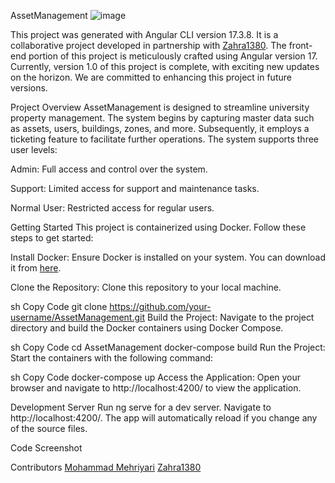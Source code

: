 
AssetManagement
![image](https://github.com/user-attachments/assets/02f1c3dc-e5be-4d12-97ff-22d8a7e6b689)


This project was generated with Angular CLI version 17.3.8. It is a collaborative project developed in partnership with [Zahra1380](https://github.com/Zahra1380). The front-end portion of this project is meticulously crafted using Angular version 17. Currently, version 1.0 of this project is complete, with exciting new updates on the horizon. We are committed to enhancing this project in future versions.

Project Overview
AssetManagement is designed to streamline university property management. The system begins by capturing master data such as assets, users, buildings, zones, and more. Subsequently, it employs a ticketing feature to facilitate further operations. The system supports three user levels:

Admin: Full access and control over the system.

Support: Limited access for support and maintenance tasks.

Normal User: Restricted access for regular users.

Getting Started
This project is containerized using Docker. Follow these steps to get started:

Install Docker: Ensure Docker is installed on your system. You can download it from [here](https://www.docker.com/get-started).

Clone the Repository: Clone this repository to your local machine.

sh
Copy Code
git clone https://github.com/your-username/AssetManagement.git
Build the Project: Navigate to the project directory and build the Docker containers using Docker Compose.

sh
Copy Code
cd AssetManagement
docker-compose build
Run the Project: Start the containers with the following command:

sh
Copy Code
docker-compose up
Access the Application: Open your browser and navigate to http://localhost:4200/ to view the application.

Development Server
Run ng serve for a dev server. Navigate to http://localhost:4200/. The app will automatically reload if you change any of the source files.

Code Screenshot


Contributors
[Mohammad Mehriyari](https://github.com/MohammadMehriyari) 
[Zahra1380](https://github.com/Zahra1380)
